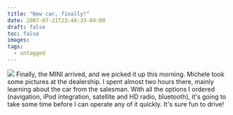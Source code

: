 ```yaml
---
title: "New car, finally!"
date: 2007-07-21T23:44:33-04:00
draft: false
toc: false
images:
tags:
  - untagged
---
```

[![][1]](http://www.home.loudermilk.org/gallery/mini) Finally, the MINI arrived, and we picked it up this morning. Michele took some pictures at the dealership. I spent almost two hours there, mainly learning about the car from the salesman. With all the options I ordered (navigation, iPod integration, satellite and HD radio, bluetooth), it's going to take some time before I can operate any of it quickly. It's sure fun to drive!

  [1]: https://imgprx.livejournal.net/b975ac5e0c901b159356ec6d8d6367cc4eb68783/kp6dxsd8Euxi3iGxAqucft35YvCvhev5U-ltF4Oxa0kNa3DAO8ak5yGEUpCfErw0AqIRvHHaoKOf7zM8iLczhpaV8WZUbQUk2JL04c7eZfM
